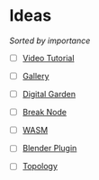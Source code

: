 # Ideas

*Sorted by importance*

- [ ] [Video Tutorial](./o-video-tutorial.md)
- [ ] [Gallery](./o-gallery.md)
- [ ] [Digital Garden](./o-digital-garden.md)
- [ ] [Break Node](./o-break-node.md)
- [ ] [WASM](./o-wasm.md)
- [ ] [Blender Plugin](./o-blender-plugin.md)
- [ ] [Topology](./o-topology.md)

